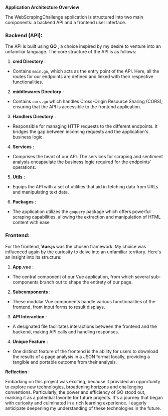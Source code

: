 **Application Architecture Overview** 

The WebScrapingChallenge application is structured into two main components: a backend API and a frontend user interface.
### Backend (API):

The API is built using **GO**  , a choice inspired by my desire to venture into an unfamiliar language. The core structure of the API is as follows: 
1. **cmd Directory**  : 
- Contains `main.go`, which acts as the entry point of the API. Here, all the routes for our endpoints are defined and linked with their respective functionalities. 
2. **middlewares Directory**  : 
- Contains `cors.go` which handles Cross-Origin Resource Sharing (CORS), ensuring that the API is accessible to the frontend application. 
3. **Handlers Directory**  :
- Responsible for managing HTTP requests to the different endpoints. It bridges the gap between incoming requests and the application's business logic. 
4. **Services**  :
- Comprises the heart of our API. The services for scraping and sentiment analysis encapsulate the business logic required for the endpoints' operations. 
5. **Utils**  :
- Equips the API with a set of utilities that aid in fetching data from URLs and manipulating text data. 
6. **Packages**  : 
- The application utilizes the `goquery` package which offers powerful scraping capabilities, allowing the extraction and manipulation of HTML content with ease
### Frontend:

For the frontend, **Vue.js**  was the chosen framework. My choice was influenced again by the curiosity to delve into an unfamiliar territory. Here's an insight into its structure: 
1. **App.vue** :
- The central component of our Vue application, from which several sub-components branch out to shape the entirety of our page. 
2. **Subcomponents** :
- These modular Vue components handle various functionalities of the frontend, from input forms to result displays. 
3. **API Interaction** :
- A designated file facilitates interactions between the frontend and the backend, making API calls and handling responses. 
4. **Unique Feature** :
- One distinct feature of the frontend is the ability for users to download the results of a page analysis in a JSON format locally, providing a tangible and portable outcome from their analysis.

**Reflection** :

Embarking on this project was exciting, because it provided an opportunity to explore new technologies, broadening horizons and challenging conventions. Particularly, the power and efficiency of GO stood out, marking it as a potential favorite for future projects. It's a journey that began with curiosity and culminated in a rich learning experience. I eagerly anticipate deepening my understanding of these technologies in the future.